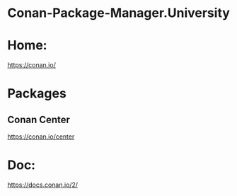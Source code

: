 # Conan-Package-Manager.University
# Home:
https://conan.io/

# Packages
## Conan Center
https://conan.io/center

# Doc:
https://docs.conan.io/2/

